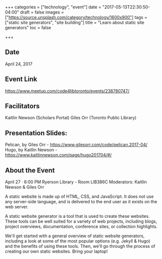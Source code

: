 +++
categories = ["technology", "event"]
date = "2017-05-13T22:30:50-04:00"
draft = false
images = ["https://source.unsplash.com/category/technology/1600x900"]
tags = ["static site generators", "site building"]
title = "Learn about static site generators"
toc = false

+++

## Date

April 24, 2017

## Event Link

https://www.meetup.com/code4libtoronto/events/238780747/

## Facilitators

Kaitlin Newson (Scholars Portal)
Giles Orr (Toronto Public Library)

## Presentation Slides:

Pelican, by Giles Orr - https://www.gilesorr.com/code/pelican.2017-04/
Hugo, by Kaitlin Newson - https://www.kaitlinnewson.com/page/hugo201704/#/

## About the Event

April 27 · 6:00 PM
Ryerson Library - Room LIB386C
Moderators: Kaitlin Newson & Giles Orr

A static website is made up of HTML, CSS, and JavaScript. It does not use any server-side language, and is delivered to the end user as it exists on the web server.

A static website generator is a tool that is used to create these websites. These tools can be well suited for a variety of web projects, including blogs, project overviews, documentation, conference sites, or collection highlights.

We'll get started with a general overview of static website generators, including a look at some of the most popular options (e.g. Jekyll & Hugo) and the benefits of using these tools. Then, we'll go through the process of creating our own static websites. Bring your laptop!

